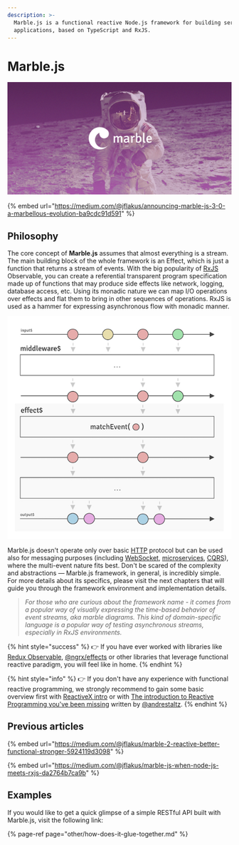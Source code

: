 ```yaml
---
description: >-
  Marble.js is a functional reactive Node.js framework for building server-side
  applications, based on TypeScript and RxJS.
---
```


# Marble.js

![](.gitbook/assets/wallpaper.jpg)

{% embed url="https://medium.com/@jflakus/announcing-marble-js-3-0-a-marbellous-evolution-ba9cdc91d591" %}

## Philosophy

The core concept of **Marble.js** assumes that almost everything is a stream. The main building block of the whole framework is an Effect, which is just a function that returns a stream of events. With the big popularity of [RxJS](http://rxjs.dev) Observable, you can create a referential transparent program specification made up of functions that may produce side effects like network, logging, database access, etc. Using its monadic nature we can map I/O operations over effects and flat them to bring in other sequences of operations. RxJS is used as a hammer for expressing asynchronous flow with monadic manner.

![](.gitbook/assets/effect.jpg)

Marble.js doesn't operate only over basic [HTTP](http/effects.md) protocol but can be used also for messaging purposes \(including [WebSocket](messaging/websockets.md), [microservices](messaging/microservices/), [CQRS](messaging/cqrs.md)\), where the multi-event nature fits best. Don't be scared of the complexity and abstractions — Marble.js framework, in general, is incredibly simple. For more details about its specifics, please visit the next chapters that will guide you through the framework environment and implementation details.

> _For those who are curious about the framework name - it comes from a popular way of visually expressing the time-based behavior of event streams, aka marble diagrams. This kind of domain-specific language is a popular way of testing asynchronous streams, especially in RxJS environments._

{% hint style="success" %}
👉 If you have ever worked with libraries like [Redux Observable](https://redux-observable.js.org), [@ngrx/effects](https://github.com/ngrx/platform/blob/master/docs/effects/README.md) or other libraries that leverage functional reactive paradigm, you will feel like in home.
{% endhint %}

{% hint style="info" %}
👉 If you don't have any experience with functional reactive programming, we strongly recommend to gain some basic overview first with [ReactiveX intro](http://reactivex.io/intro.html) or with [The introduction to Reactive Programming you've been missing](https://gist.github.com/staltz/868e7e9bc2a7b8c1f754) written by [@andrestaltz](https://twitter.com/andrestaltz).
{% endhint %}

## Previous articles

{% embed url="https://medium.com/@jflakus/marble-2-reactive-better-functional-stronger-5924119d3098" %}

{% embed url="https://medium.com/@jflakus/marble-js-when-node-js-meets-rxjs-da2764b7ca9b" %}

## Examples

If you would like to get a quick glimpse of a simple RESTful API built with Marble.js, visit the following link:

{% page-ref page="other/how-does-it-glue-together.md" %}

